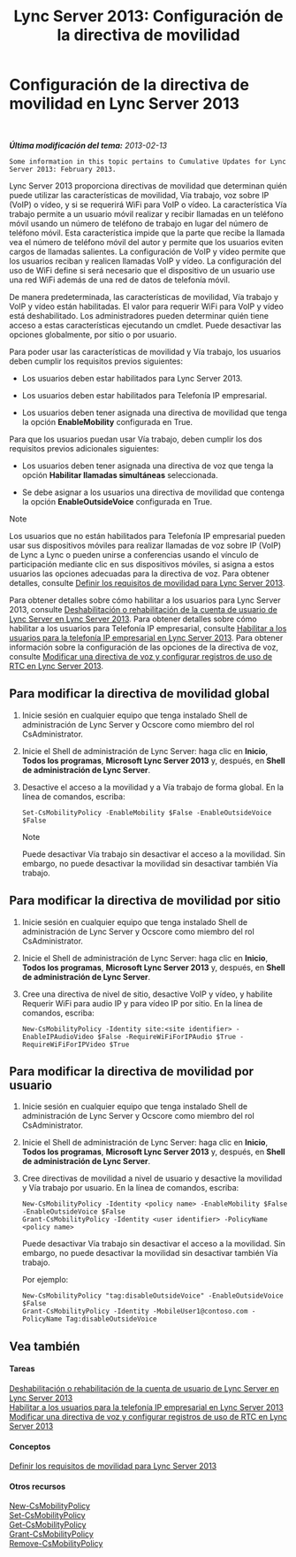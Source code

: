 ﻿---
title: 'Lync Server 2013: Configuración de la directiva de movilidad'
TOCTitle: Configuración de la directiva de movilidad
ms:assetid: 595536e0-9bb3-49a3-8d13-1a77351ebc62
ms:mtpsurl: https://technet.microsoft.com/es-es/library/Hh690018(v=OCS.15)
ms:contentKeyID: 48275353
ms.date: 01/07/2017
mtps_version: v=OCS.15
ms.translationtype: HT
---

# Configuración de la directiva de movilidad en Lync Server 2013

 

_**Última modificación del tema:** 2013-02-13_

    Some information in this topic pertains to Cumulative Updates for Lync Server 2013: February 2013.

Lync Server 2013 proporciona directivas de movilidad que determinan quién puede utilizar las características de movilidad, Vía trabajo, voz sobre IP (VoIP) o vídeo, y si se requerirá WiFi para VoIP o vídeo. La característica Vía trabajo permite a un usuario móvil realizar y recibir llamadas en un teléfono móvil usando un número de teléfono de trabajo en lugar del número de teléfono móvil. Esta característica impide que la parte que recibe la llamada vea el número de teléfono móvil del autor y permite que los usuarios eviten cargos de llamadas salientes. La configuración de VoIP y vídeo permite que los usuarios reciban y realicen llamadas VoIP y vídeo. La configuración del uso de WiFi define si será necesario que el dispositivo de un usuario use una red WiFi además de una red de datos de telefonía móvil.

De manera predeterminada, las características de movilidad, Vía trabajo y VoIP y vídeo están habilitadas. El valor para requerir WiFi para VoIP y vídeo está deshabilitado. Los administradores pueden determinar quién tiene acceso a estas características ejecutando un cmdlet. Puede desactivar las opciones globalmente, por sitio o por usuario.

Para poder usar las características de movilidad y Vía trabajo, los usuarios deben cumplir los requisitos previos siguientes:

  - Los usuarios deben estar habilitados para Lync Server 2013.

  - Los usuarios deben estar habilitados para Telefonía IP empresarial.

  - Los usuarios deben tener asignada una directiva de movilidad que tenga la opción **EnableMobility** configurada en True.

Para que los usuarios puedan usar Vía trabajo, deben cumplir los dos requisitos previos adicionales siguientes:

  - Los usuarios deben tener asignada una directiva de voz que tenga la opción **Habilitar llamadas simultáneas** seleccionada.

  - Se debe asignar a los usuarios una directiva de movilidad que contenga la opción **EnableOutsideVoice** configurada en True.


> [!NOTE]
> Los usuarios que no están habilitados para Telefonía IP empresarial pueden usar sus dispositivos móviles para realizar llamadas de voz sobre IP (VoIP) de Lync a Lync o pueden unirse a conferencias usando el vínculo de participación mediante clic en sus dispositivos móviles, si asigna a estos usuarios las opciones adecuadas para la directiva de voz. Para obtener detalles, consulte <A href="lync-server-2013-defining-your-mobility-requirements.md">Definir los requisitos de movilidad para Lync Server 2013</A>.



Para obtener detalles sobre cómo habilitar a los usuarios para Lync Server 2013, consulte [Deshabilitación o rehabilitación de la cuenta de usuario de Lync Server en Lync Server 2013](lync-server-2013-disable-or-re-enable-user-account-for-lync-server.md). Para obtener detalles sobre cómo habilitar a los usuarios para Telefonía IP empresarial, consulte [Habilitar a los usuarios para la telefonía IP empresarial en Lync Server 2013](lync-server-2013-enable-users-for-enterprise-voice.md). Para obtener información sobre la configuración de las opciones de la directiva de voz, consulte [Modificar una directiva de voz y configurar registros de uso de RTC en Lync Server 2013](lync-server-2013-modify-a-voice-policy-and-configure-pstn-usage-records.md).

## Para modificar la directiva de movilidad global

1.  Inicie sesión en cualquier equipo que tenga instalado Shell de administración de Lync Server y Ocscore como miembro del rol CsAdministrator.

2.  Inicie el Shell de administración de Lync Server: haga clic en **Inicio**, **Todos los programas**, **Microsoft Lync Server 2013** y, después, en **Shell de administración de Lync Server**.

3.  Desactive el acceso a la movilidad y a Vía trabajo de forma global. En la línea de comandos, escriba:
    
        Set-CsMobilityPolicy -EnableMobility $False -EnableOutsideVoice $False
    

    > [!NOTE]
    > Puede desactivar Vía trabajo sin desactivar el acceso a la movilidad. Sin embargo, no puede desactivar la movilidad sin desactivar también Vía trabajo.



## Para modificar la directiva de movilidad por sitio

1.  Inicie sesión en cualquier equipo que tenga instalado Shell de administración de Lync Server y Ocscore como miembro del rol CsAdministrator.

2.  Inicie el Shell de administración de Lync Server: haga clic en **Inicio**, **Todos los programas**, **Microsoft Lync Server 2013** y, después, en **Shell de administración de Lync Server**.

3.  Cree una directiva de nivel de sitio, desactive VoIP y vídeo, y habilite Requerir WiFi para audio IP y para vídeo IP por sitio. En la línea de comandos, escriba:
    
        New-CsMobilityPolicy -Identity site:<site identifier> -EnableIPAudioVideo $False -RequireWiFiForIPAudio $True -RequireWiFiForIPVideo $True

## Para modificar la directiva de movilidad por usuario

1.  Inicie sesión en cualquier equipo que tenga instalado Shell de administración de Lync Server y Ocscore como miembro del rol CsAdministrator.

2.  Inicie el Shell de administración de Lync Server: haga clic en **Inicio**, **Todos los programas**, **Microsoft Lync Server 2013** y, después, en **Shell de administración de Lync Server**.

3.  Cree directivas de movilidad a nivel de usuario y desactive la movilidad y Vía trabajo por usuario. En la línea de comandos, escriba:
    
        New-CsMobilityPolicy -Identity <policy name> -EnableMobility $False -EnableOutsideVoice $False
        Grant-CsMobilityPolicy -Identity <user identifier> -PolicyName <policy name>
    
    Puede desactivar Vía trabajo sin desactivar el acceso a la movilidad. Sin embargo, no puede desactivar la movilidad sin desactivar también Vía trabajo.
    
    Por ejemplo:
    
        New-CsMobilityPolicy "tag:disableOutsideVoice" -EnableOutsideVoice $False
        Grant-CsMobilityPolicy -Identity -MobileUser1@contoso.com -PolicyName Tag:disableOutsideVoice

## Vea también

#### Tareas

[Deshabilitación o rehabilitación de la cuenta de usuario de Lync Server en Lync Server 2013](lync-server-2013-disable-or-re-enable-user-account-for-lync-server.md)  
[Habilitar a los usuarios para la telefonía IP empresarial en Lync Server 2013](lync-server-2013-enable-users-for-enterprise-voice.md)  
[Modificar una directiva de voz y configurar registros de uso de RTC en Lync Server 2013](lync-server-2013-modify-a-voice-policy-and-configure-pstn-usage-records.md)  

#### Conceptos

[Definir los requisitos de movilidad para Lync Server 2013](lync-server-2013-defining-your-mobility-requirements.md)  

#### Otros recursos

[New-CsMobilityPolicy](https://docs.microsoft.com/en-us/powershell/module/skype/New-CsMobilityPolicy)  
[Set-CsMobilityPolicy](set-csmobilitypolicy.md)  
[Get-CsMobilityPolicy](get-csmobilitypolicy.md)  
[Grant-CsMobilityPolicy](grant-csmobilitypolicy.md)  
[Remove-CsMobilityPolicy](remove-csmobilitypolicy.md)

